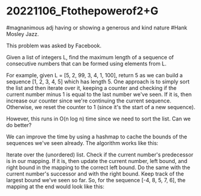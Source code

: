 # 20221106_Ftothepowerof2+G
#magnanimous adj having or showing a generous and kind nature
#Hank Mosley Jazz.

This problem was asked by Facebook.

Given a list of integers L, find the maximum length of a sequence of consecutive numbers that can be formed using elements from L.

For example, given L = [5, 2, 99, 3, 4, 1, 100], return 5 as we can build a sequence [1, 2, 3, 4, 5] which has length 5.
One approach is to simply sort the list and then iterate over it, keeping a counter and checking if the current number minus 1 is equal to the last number we've seen. If it is, then increase our counter since we're continuing the current sequence. Otherwise, we reset the counter to 1 (since it's the start of a new sequence).

However, this runs in O(n log n) time since we need to sort the list. Can we do better?

We can improve the time by using a hashmap to cache the bounds of the sequences we've seen already. The algorithm works like this:

Iterate over the (unordered) list.
Check if the current number's predecessor is in our mapping. If it is, then update the current number, left bound, and right bound in the mapping to the correct left bound.
Do the same with the current number's successor and with the right bound.
Keep track of the largest bound we've seen so far.
So, for the sequence [-4, 8, 5, 7, 6], the mapping at the end would look like this:
